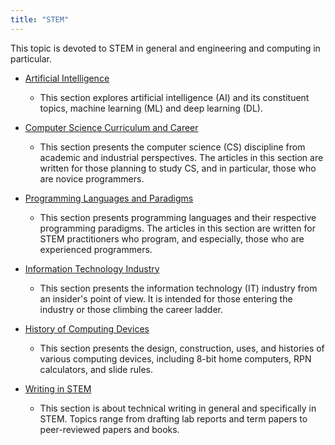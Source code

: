 ```yaml
---
title: "STEM"
---
```


This topic is devoted to STEM in general and engineering and computing in particular.

- [Artificial Intelligence](./AI/index.md)
  - This section explores artificial intelligence (AI) and its constituent topics, machine learning (ML) and deep learning (DL).

- [Computer Science Curriculum and Career](./CS/index.md)
  - This section presents the computer science (CS) discipline from academic and industrial perspectives. The articles in this section are written for those planning to study CS, and in particular, those who are novice programmers.
- [Programming Languages and Paradigms](./PL/index.md)
  - This section presents programming languages and their respective programming paradigms. The articles in this section are written for STEM practitioners who program, and especially, those who are experienced programmers.
- [Information Technology Industry](./IT/index.md)
  - This section presents the information technology (IT) industry from an insider's point of view. It is intended for those entering the industry or those climbing the career ladder.
- [History of Computing Devices](./ComputingHistory/index.md)
  - This section presents the design, construction, uses, and histories of various computing devices, including 8-bit home computers, RPN calculators, and slide rules.
- [Writing in STEM](./Writing/index.md)
  - This section is about technical writing in general and specifically in STEM. Topics range from drafting lab reports and term papers to peer-reviewed papers and books.


